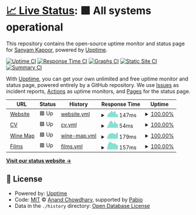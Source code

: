 # [📈 Live Status](https://status.sanyamkapoor.com): <!--live status--> **🟩 All systems operational**

This repository contains the open-source uptime monitor and status page for [Sanyam Kapoor](https://sanyamkapoor.com), powered by [Upptime](https://github.com/upptime/upptime).

[![Uptime CI](https://github.com/activatedgeek/status/workflows/Uptime%20CI/badge.svg)](https://github.com/activatedgeek/status/actions?query=workflow%3A%22Uptime+CI%22)
[![Response Time CI](https://github.com/activatedgeek/status/workflows/Response%20Time%20CI/badge.svg)](https://github.com/activatedgeek/status/actions?query=workflow%3A%22Response+Time+CI%22)
[![Graphs CI](https://github.com/activatedgeek/status/workflows/Graphs%20CI/badge.svg)](https://github.com/activatedgeek/status/actions?query=workflow%3A%22Graphs+CI%22)
[![Static Site CI](https://github.com/activatedgeek/status/workflows/Static%20Site%20CI/badge.svg)](https://github.com/activatedgeek/status/actions?query=workflow%3A%22Static+Site+CI%22)
[![Summary CI](https://github.com/activatedgeek/status/workflows/Summary%20CI/badge.svg)](https://github.com/activatedgeek/status/actions?query=workflow%3A%22Summary+CI%22)

With [Upptime](https://upptime.js.org), you can get your own unlimited and free uptime monitor and status page, powered entirely by a GitHub repository. We use [Issues](https://github.com/activatedgeek/status/issues) as incident reports, [Actions](https://github.com/activatedgeek/status/actions) as uptime monitors, and [Pages](https://status.sanyamkapoor.com) for the status page.

<!--start: status pages-->
<!-- This summary is generated by Upptime (https://github.com/upptime/upptime) -->
<!-- Do not edit this manually, your changes will be overwritten -->
<!-- prettier-ignore -->
| URL | Status | History | Response Time | Uptime |
| --- | ------ | ------- | ------------- | ------ |
| <img alt="" src="https://icons.duckduckgo.com/ip3/sanyamkapoor.com.ico" height="13"> [Website](https://sanyamkapoor.com) | 🟩 Up | [website.yml](https://github.com/activatedgeek/galileo/commits/HEAD/history/website.yml) | <details><summary><img alt="Response time graph" src="./graphs/website/response-time-week.png" height="20"> 147ms</summary><br><a href="https://status.sanyamkapoor.com/history/website"><img alt="Response time 180" src="https://img.shields.io/endpoint?url=https%3A%2F%2Fraw.githubusercontent.com%2Factivatedgeek%2Fgalileo%2FHEAD%2Fapi%2Fwebsite%2Fresponse-time.json"></a><br><a href="https://status.sanyamkapoor.com/history/website"><img alt="24-hour response time 102" src="https://img.shields.io/endpoint?url=https%3A%2F%2Fraw.githubusercontent.com%2Factivatedgeek%2Fgalileo%2FHEAD%2Fapi%2Fwebsite%2Fresponse-time-day.json"></a><br><a href="https://status.sanyamkapoor.com/history/website"><img alt="7-day response time 147" src="https://img.shields.io/endpoint?url=https%3A%2F%2Fraw.githubusercontent.com%2Factivatedgeek%2Fgalileo%2FHEAD%2Fapi%2Fwebsite%2Fresponse-time-week.json"></a><br><a href="https://status.sanyamkapoor.com/history/website"><img alt="30-day response time 187" src="https://img.shields.io/endpoint?url=https%3A%2F%2Fraw.githubusercontent.com%2Factivatedgeek%2Fgalileo%2FHEAD%2Fapi%2Fwebsite%2Fresponse-time-month.json"></a><br><a href="https://status.sanyamkapoor.com/history/website"><img alt="1-year response time 180" src="https://img.shields.io/endpoint?url=https%3A%2F%2Fraw.githubusercontent.com%2Factivatedgeek%2Fgalileo%2FHEAD%2Fapi%2Fwebsite%2Fresponse-time-year.json"></a></details> | <details><summary><a href="https://status.sanyamkapoor.com/history/website">100.00%</a></summary><a href="https://status.sanyamkapoor.com/history/website"><img alt="All-time uptime 100.00%" src="https://img.shields.io/endpoint?url=https%3A%2F%2Fraw.githubusercontent.com%2Factivatedgeek%2Fgalileo%2FHEAD%2Fapi%2Fwebsite%2Fuptime.json"></a><br><a href="https://status.sanyamkapoor.com/history/website"><img alt="24-hour uptime 100.00%" src="https://img.shields.io/endpoint?url=https%3A%2F%2Fraw.githubusercontent.com%2Factivatedgeek%2Fgalileo%2FHEAD%2Fapi%2Fwebsite%2Fuptime-day.json"></a><br><a href="https://status.sanyamkapoor.com/history/website"><img alt="7-day uptime 100.00%" src="https://img.shields.io/endpoint?url=https%3A%2F%2Fraw.githubusercontent.com%2Factivatedgeek%2Fgalileo%2FHEAD%2Fapi%2Fwebsite%2Fuptime-week.json"></a><br><a href="https://status.sanyamkapoor.com/history/website"><img alt="30-day uptime 100.00%" src="https://img.shields.io/endpoint?url=https%3A%2F%2Fraw.githubusercontent.com%2Factivatedgeek%2Fgalileo%2FHEAD%2Fapi%2Fwebsite%2Fuptime-month.json"></a><br><a href="https://status.sanyamkapoor.com/history/website"><img alt="1-year uptime 100.00%" src="https://img.shields.io/endpoint?url=https%3A%2F%2Fraw.githubusercontent.com%2Factivatedgeek%2Fgalileo%2FHEAD%2Fapi%2Fwebsite%2Fuptime-year.json"></a></details>
| <img alt="" src="https://icons.duckduckgo.com/ip3/sanyamkapoor.com.ico" height="13"> [CV](https://sanyamkapoor.com/cv) | 🟩 Up | [cv.yml](https://github.com/activatedgeek/galileo/commits/HEAD/history/cv.yml) | <details><summary><img alt="Response time graph" src="./graphs/cv/response-time-week.png" height="20"> 54ms</summary><br><a href="https://status.sanyamkapoor.com/history/cv"><img alt="Response time 62" src="https://img.shields.io/endpoint?url=https%3A%2F%2Fraw.githubusercontent.com%2Factivatedgeek%2Fgalileo%2FHEAD%2Fapi%2Fcv%2Fresponse-time.json"></a><br><a href="https://status.sanyamkapoor.com/history/cv"><img alt="24-hour response time 42" src="https://img.shields.io/endpoint?url=https%3A%2F%2Fraw.githubusercontent.com%2Factivatedgeek%2Fgalileo%2FHEAD%2Fapi%2Fcv%2Fresponse-time-day.json"></a><br><a href="https://status.sanyamkapoor.com/history/cv"><img alt="7-day response time 54" src="https://img.shields.io/endpoint?url=https%3A%2F%2Fraw.githubusercontent.com%2Factivatedgeek%2Fgalileo%2FHEAD%2Fapi%2Fcv%2Fresponse-time-week.json"></a><br><a href="https://status.sanyamkapoor.com/history/cv"><img alt="30-day response time 58" src="https://img.shields.io/endpoint?url=https%3A%2F%2Fraw.githubusercontent.com%2Factivatedgeek%2Fgalileo%2FHEAD%2Fapi%2Fcv%2Fresponse-time-month.json"></a><br><a href="https://status.sanyamkapoor.com/history/cv"><img alt="1-year response time 62" src="https://img.shields.io/endpoint?url=https%3A%2F%2Fraw.githubusercontent.com%2Factivatedgeek%2Fgalileo%2FHEAD%2Fapi%2Fcv%2Fresponse-time-year.json"></a></details> | <details><summary><a href="https://status.sanyamkapoor.com/history/cv">100.00%</a></summary><a href="https://status.sanyamkapoor.com/history/cv"><img alt="All-time uptime 100.00%" src="https://img.shields.io/endpoint?url=https%3A%2F%2Fraw.githubusercontent.com%2Factivatedgeek%2Fgalileo%2FHEAD%2Fapi%2Fcv%2Fuptime.json"></a><br><a href="https://status.sanyamkapoor.com/history/cv"><img alt="24-hour uptime 100.00%" src="https://img.shields.io/endpoint?url=https%3A%2F%2Fraw.githubusercontent.com%2Factivatedgeek%2Fgalileo%2FHEAD%2Fapi%2Fcv%2Fuptime-day.json"></a><br><a href="https://status.sanyamkapoor.com/history/cv"><img alt="7-day uptime 100.00%" src="https://img.shields.io/endpoint?url=https%3A%2F%2Fraw.githubusercontent.com%2Factivatedgeek%2Fgalileo%2FHEAD%2Fapi%2Fcv%2Fuptime-week.json"></a><br><a href="https://status.sanyamkapoor.com/history/cv"><img alt="30-day uptime 100.00%" src="https://img.shields.io/endpoint?url=https%3A%2F%2Fraw.githubusercontent.com%2Factivatedgeek%2Fgalileo%2FHEAD%2Fapi%2Fcv%2Fuptime-month.json"></a><br><a href="https://status.sanyamkapoor.com/history/cv"><img alt="1-year uptime 100.00%" src="https://img.shields.io/endpoint?url=https%3A%2F%2Fraw.githubusercontent.com%2Factivatedgeek%2Fgalileo%2FHEAD%2Fapi%2Fcv%2Fuptime-year.json"></a></details>
| <img alt="" src="https://icons.duckduckgo.com/ip3/maps.sanyamkapoor.com.ico" height="13"> [Wine Map](https://maps.sanyamkapoor.com/wine) | 🟩 Up | [wine-map.yml](https://github.com/activatedgeek/galileo/commits/HEAD/history/wine-map.yml) | <details><summary><img alt="Response time graph" src="./graphs/wine-map/response-time-week.png" height="20"> 179ms</summary><br><a href="https://status.sanyamkapoor.com/history/wine-map"><img alt="Response time 204" src="https://img.shields.io/endpoint?url=https%3A%2F%2Fraw.githubusercontent.com%2Factivatedgeek%2Fgalileo%2FHEAD%2Fapi%2Fwine-map%2Fresponse-time.json"></a><br><a href="https://status.sanyamkapoor.com/history/wine-map"><img alt="24-hour response time 227" src="https://img.shields.io/endpoint?url=https%3A%2F%2Fraw.githubusercontent.com%2Factivatedgeek%2Fgalileo%2FHEAD%2Fapi%2Fwine-map%2Fresponse-time-day.json"></a><br><a href="https://status.sanyamkapoor.com/history/wine-map"><img alt="7-day response time 179" src="https://img.shields.io/endpoint?url=https%3A%2F%2Fraw.githubusercontent.com%2Factivatedgeek%2Fgalileo%2FHEAD%2Fapi%2Fwine-map%2Fresponse-time-week.json"></a><br><a href="https://status.sanyamkapoor.com/history/wine-map"><img alt="30-day response time 194" src="https://img.shields.io/endpoint?url=https%3A%2F%2Fraw.githubusercontent.com%2Factivatedgeek%2Fgalileo%2FHEAD%2Fapi%2Fwine-map%2Fresponse-time-month.json"></a><br><a href="https://status.sanyamkapoor.com/history/wine-map"><img alt="1-year response time 204" src="https://img.shields.io/endpoint?url=https%3A%2F%2Fraw.githubusercontent.com%2Factivatedgeek%2Fgalileo%2FHEAD%2Fapi%2Fwine-map%2Fresponse-time-year.json"></a></details> | <details><summary><a href="https://status.sanyamkapoor.com/history/wine-map">100.00%</a></summary><a href="https://status.sanyamkapoor.com/history/wine-map"><img alt="All-time uptime 100.00%" src="https://img.shields.io/endpoint?url=https%3A%2F%2Fraw.githubusercontent.com%2Factivatedgeek%2Fgalileo%2FHEAD%2Fapi%2Fwine-map%2Fuptime.json"></a><br><a href="https://status.sanyamkapoor.com/history/wine-map"><img alt="24-hour uptime 100.00%" src="https://img.shields.io/endpoint?url=https%3A%2F%2Fraw.githubusercontent.com%2Factivatedgeek%2Fgalileo%2FHEAD%2Fapi%2Fwine-map%2Fuptime-day.json"></a><br><a href="https://status.sanyamkapoor.com/history/wine-map"><img alt="7-day uptime 100.00%" src="https://img.shields.io/endpoint?url=https%3A%2F%2Fraw.githubusercontent.com%2Factivatedgeek%2Fgalileo%2FHEAD%2Fapi%2Fwine-map%2Fuptime-week.json"></a><br><a href="https://status.sanyamkapoor.com/history/wine-map"><img alt="30-day uptime 100.00%" src="https://img.shields.io/endpoint?url=https%3A%2F%2Fraw.githubusercontent.com%2Factivatedgeek%2Fgalileo%2FHEAD%2Fapi%2Fwine-map%2Fuptime-month.json"></a><br><a href="https://status.sanyamkapoor.com/history/wine-map"><img alt="1-year uptime 100.00%" src="https://img.shields.io/endpoint?url=https%3A%2F%2Fraw.githubusercontent.com%2Factivatedgeek%2Fgalileo%2FHEAD%2Fapi%2Fwine-map%2Fuptime-year.json"></a></details>
| <img alt="" src="https://icons.duckduckgo.com/ip3/dash.sanyamkapoor.com.ico" height="13"> [Films](https://dash.sanyamkapoor.com/films) | 🟩 Up | [films.yml](https://github.com/activatedgeek/galileo/commits/HEAD/history/films.yml) | <details><summary><img alt="Response time graph" src="./graphs/films/response-time-week.png" height="20"> 157ms</summary><br><a href="https://status.sanyamkapoor.com/history/films"><img alt="Response time 168" src="https://img.shields.io/endpoint?url=https%3A%2F%2Fraw.githubusercontent.com%2Factivatedgeek%2Fgalileo%2FHEAD%2Fapi%2Ffilms%2Fresponse-time.json"></a><br><a href="https://status.sanyamkapoor.com/history/films"><img alt="24-hour response time 106" src="https://img.shields.io/endpoint?url=https%3A%2F%2Fraw.githubusercontent.com%2Factivatedgeek%2Fgalileo%2FHEAD%2Fapi%2Ffilms%2Fresponse-time-day.json"></a><br><a href="https://status.sanyamkapoor.com/history/films"><img alt="7-day response time 157" src="https://img.shields.io/endpoint?url=https%3A%2F%2Fraw.githubusercontent.com%2Factivatedgeek%2Fgalileo%2FHEAD%2Fapi%2Ffilms%2Fresponse-time-week.json"></a><br><a href="https://status.sanyamkapoor.com/history/films"><img alt="30-day response time 173" src="https://img.shields.io/endpoint?url=https%3A%2F%2Fraw.githubusercontent.com%2Factivatedgeek%2Fgalileo%2FHEAD%2Fapi%2Ffilms%2Fresponse-time-month.json"></a><br><a href="https://status.sanyamkapoor.com/history/films"><img alt="1-year response time 168" src="https://img.shields.io/endpoint?url=https%3A%2F%2Fraw.githubusercontent.com%2Factivatedgeek%2Fgalileo%2FHEAD%2Fapi%2Ffilms%2Fresponse-time-year.json"></a></details> | <details><summary><a href="https://status.sanyamkapoor.com/history/films">100.00%</a></summary><a href="https://status.sanyamkapoor.com/history/films"><img alt="All-time uptime 99.61%" src="https://img.shields.io/endpoint?url=https%3A%2F%2Fraw.githubusercontent.com%2Factivatedgeek%2Fgalileo%2FHEAD%2Fapi%2Ffilms%2Fuptime.json"></a><br><a href="https://status.sanyamkapoor.com/history/films"><img alt="24-hour uptime 100.00%" src="https://img.shields.io/endpoint?url=https%3A%2F%2Fraw.githubusercontent.com%2Factivatedgeek%2Fgalileo%2FHEAD%2Fapi%2Ffilms%2Fuptime-day.json"></a><br><a href="https://status.sanyamkapoor.com/history/films"><img alt="7-day uptime 100.00%" src="https://img.shields.io/endpoint?url=https%3A%2F%2Fraw.githubusercontent.com%2Factivatedgeek%2Fgalileo%2FHEAD%2Fapi%2Ffilms%2Fuptime-week.json"></a><br><a href="https://status.sanyamkapoor.com/history/films"><img alt="30-day uptime 98.89%" src="https://img.shields.io/endpoint?url=https%3A%2F%2Fraw.githubusercontent.com%2Factivatedgeek%2Fgalileo%2FHEAD%2Fapi%2Ffilms%2Fuptime-month.json"></a><br><a href="https://status.sanyamkapoor.com/history/films"><img alt="1-year uptime 99.61%" src="https://img.shields.io/endpoint?url=https%3A%2F%2Fraw.githubusercontent.com%2Factivatedgeek%2Fgalileo%2FHEAD%2Fapi%2Ffilms%2Fuptime-year.json"></a></details>

<!--end: status pages-->

[**Visit our status website →**](https://status.sanyamkapoor.com)

## 📄 License

- Powered by: [Upptime](https://github.com/upptime/upptime)
- Code: [MIT](./LICENSE) © [Anand Chowdhary](https://anandchowdhary.com), supported by [Pabio](https://pabio.com)
- Data in the `./history` directory: [Open Database License](https://opendatacommons.org/licenses/odbl/1-0/)

